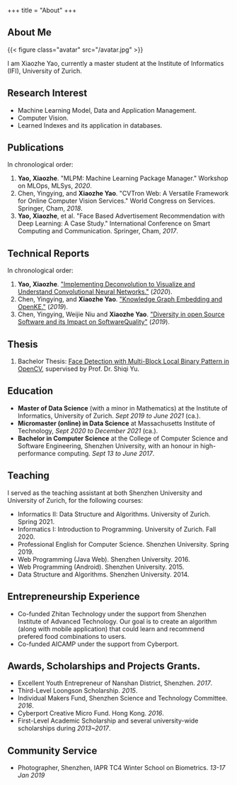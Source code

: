 +++
title = "About"
+++

## About Me

{{< figure class="avatar" src="/avatar.jpg" >}}

I am Xiaozhe Yao, currently a master student at the Institute of Informatics (IFI), University of Zurich.

## Research Interest

* Machine Learning Model, Data and Application Management.
* Computer Vision.
* Learned Indexes and its application in databases.

## Publications

In chronological order:
1. **Yao, Xiaozhe**. "MLPM: Machine Learning Package Manager." Workshop on MLOps, MLSys, *2020*.
2. Chen, Yingying, and **Xiaozhe Yao**. "CVTron Web: A Versatile Framework for Online Computer Vision Services." World Congress on Services. Springer, Cham, *2018*.
3. **Yao, Xiaozhe**, et al. "Face Based Advertisement Recommendation with Deep Learning: A Case Study." International Conference on Smart Computing and Communication. Springer, Cham, *2017*.

## Technical Reports

In chronological order:
1. **Yao, Xiaozhe**. ["Implementing Deconvolution to Visualize and Understand Convolutional Neural Networks."](https://mfr.de-1.osf.io/render?url=https://osf.io/hbryd/?direct%26mode=render%26action=download%26mode=render) (*2020*).
2. Chen, Yingying, and **Xiaozhe Yao**. ["Knowledge Graph Embedding and OpenKE."](https://mfr.de-1.osf.io/render?url=https://osf.io/byhvc/?action=download%26mode=render) (*2019*).
3. Chen, Yingying, Weijie Niu and **Xiaozhe Yao**. ["Diversity in open Source Software and its Impact on SoftwareQuality"](https://mfr.de-1.osf.io/render?url=https://osf.io/kg3hn/?action=download%26mode=render) (*2019*).

## Thesis

1. Bachelor Thesis: [Face Detection with Multi-Block Local Binary Pattern in OpenCV](https://mfr.de-1.osf.io/render?url=https://osf.io/kme5n/?direct%26mode=render%26action=download%26mode=render), supervised by Prof. Dr. Shiqi Yu.

## Education

* **Master of Data Science** (with a minor in Mathematics) at the Institute of Informatics, University of Zurich. *Sept 2019 to June 2021* (ca.).
* **Micromaster (online) in Data Science** at  Massachusetts Institute of Technology, *Sept 2020 to December 2021* (ca.).
* **Bachelor in Computer Science** at the College of Computer Science and Software Engineering, Shenzhen University, with an honour in high-performance computing. *Sept 13 to June 2017*.

## Teaching

I served as the teaching assistant at both Shenzhen University and University of Zurich, for the following courses: 

* Informatics II: Data Structure and Algorithms. University of Zurich. Spring 2021.
* Informatics I: Introduction to Programming. University of Zurich. Fall 2020.
* Professional English for Computer Science. Shenzhen University. Spring 2019.
* Web Programming (Java Web). Shenzhen University. 2016.
* Web Programming (Android). Shenzhen University. 2015.
* Data Structure and Algorithms. Shenzhen University. 2014.

## Entrepreneurship Experience

* Co-funded Zhitan Technology under the support from Shenzhen Institute of Advanced Technology. Our goal is to create an algorithm (along with mobile application) that could learn and recommend prefered food combinations to users.
* Co-funded AICAMP under the support from Cyberport.

## Awards, Scholarships and Projects Grants.

* Excellent Youth Entrepreneur of Nanshan District, Shenzhen. *2017*.
* Third-Level Loongson Scholarship. *2015*.
* Individual Makers Fund, Shenzhen Science and Technology Committee. *2016*.
* Cyberport Creative Micro Fund. Hong Kong. *2016*.
* First-Level Academic Scholarship and several university-wide scholarships during *2013~2017*.

## Community Service

* Photographer, Shenzhen, IAPR TC4 Winter School on Biometrics. *13-17 Jan 2019*